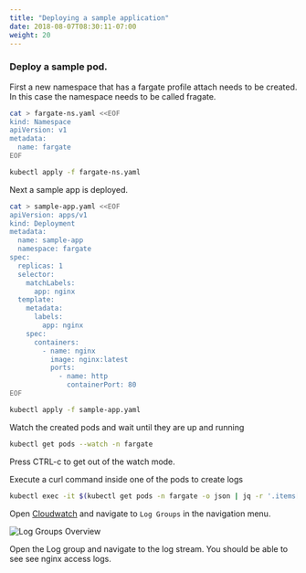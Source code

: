 ```yaml
---
title: "Deploying a sample application"
date: 2018-08-07T08:30:11-07:00
weight: 20
---
```


### Deploy a sample pod.

First a new namespace that has a fargate profile attach needs to be created. In this case the namespace needs to be called fragate.

```bash
cat > fargate-ns.yaml <<EOF
kind: Namespace
apiVersion: v1
metadata:
  name: fargate
EOF

kubectl apply -f fargate-ns.yaml
```

Next a sample app is deployed.

```bash
cat > sample-app.yaml <<EOF
apiVersion: apps/v1
kind: Deployment
metadata:
  name: sample-app
  namespace: fargate
spec:
  replicas: 1
  selector:
    matchLabels:
      app: nginx
  template:
    metadata:
      labels:
        app: nginx
    spec:
      containers:
        - name: nginx
          image: nginx:latest
          ports:
            - name: http
              containerPort: 80
EOF

kubectl apply -f sample-app.yaml
```

Watch the created pods and wait until they are up and running

```bash
kubectl get pods --watch -n fargate
```

Press CTRL-c to get out of the watch mode.

Execute a curl command inside one of the pods to create logs

```bash
kubectl exec -it $(kubectl get pods -n fargate -o json | jq -r '.items[0].metadata.name') -n fargate -- curl localhost
```

Open [Cloudwatch](https://console.aws.amazon.com/cloudwatch/) and navigate to `Log Groups` in the navigation menu. 

![Log Groups Overview](/images/fargate-logging/CloudWatch_Management_Console.png)

Open the Log group and navigate to the log stream. You should be able to see see nginx access logs.
